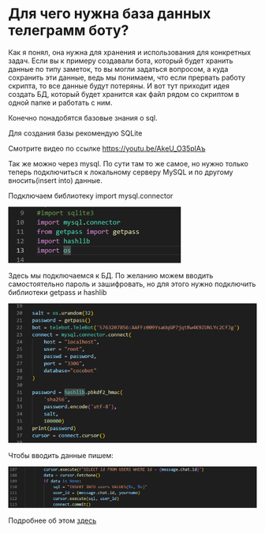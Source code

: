 # Для чего нужна база данных телеграмм боту?

Как я понял, она нужна для хранения и использования для конкретных задач. Если вы к примеру создавали бота, который будет хранить данные по типу заметок, то вы могли задаться вопросом, а куда сохранить эти данные, ведь мы понимаем, что если прервать работу скрипта, то все данные будут потеряны. И вот тут приходит идея создать БД, который будет хранится как файл рядом со скриптом в одной папке и работать с ним.

Конечно понадобятся базовые знания о sql.

Для создания базы рекомендую SQLite

Смотрите видео по ссылке https://youtu.be/AkeU_O35plAъ

Так же можно через mysql. По сути там то же самое, но нужно только теперь подключиться к локальному серверу MySQL и по другому вносить(insert into) данные.

Подключаем библиотеку import mysql.connector

![alt](/2\other\Боты\img\import.PNG)

Здесь мы подключаемся к БД. По желанию можем вводить самостоятельно пароль и зашифровать, но для этого нужно подключить библиотеки getpass и hashlib

![image info](/2/other/Боты/img/connect_mysql.PNG)

Чтобы вводить данные пишем:

![alt](/2\other\Боты\img\insert_into.PNG)

Подробнее об этом <a href='https://youtu.be/NefZih9URuo'>здесь</a>